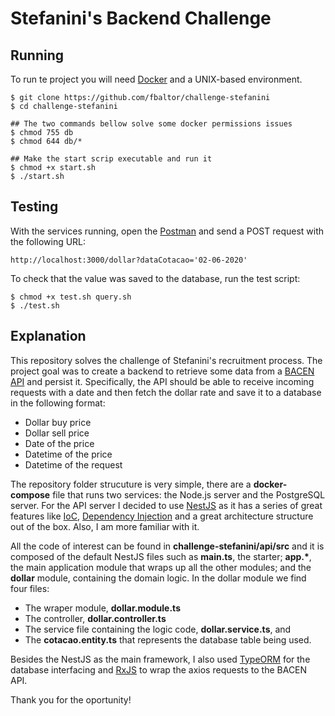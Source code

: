 # Stefanini's Backend Challenge

## Running
To run te project you will need [Docker](https://www.docker.com/) and a UNIX-based environment.
```console
$ git clone https://github.com/fbaltor/challenge-stefanini
$ cd challenge-stefanini

## The two commands bellow solve some docker permissions issues
$ chmod 755 db
$ chmod 644 db/*

## Make the start scrip executable and run it
$ chmod +x start.sh
$ ./start.sh
```

## Testing

With the services running, open the [Postman](https://www.postman.com/) and send a POST request with the following URL:
```
http://localhost:3000/dollar?dataCotacao='02-06-2020'
```
To check that the value was saved to the database, run the test script:
```console
$ chmod +x test.sh query.sh
$ ./test.sh
```

## Explanation

This repository solves the challenge of Stefanini's recruitment process. The project goal was to create a backend to retrieve some data from a [BACEN API](https://dadosabertos.bcb.gov.br/dataset/dolar-americano-usd-todos-os-boletins-diarios) and persist it. Specifically, the API should be able to receive incoming requests with a date and then fetch the dollar rate and save it to a database in the following format:

- Dollar buy price
- Dollar sell price
- Date of the price
- Datetime of the price
- Datetime of the request

The repository folder strucuture is very simple, there are a **docker-compose** file that runs two services: the Node.js server and the PostgreSQL server. For the API server I decided to use [NestJS](https://docs.nestjs.com/) as it has a series of great features like [IoC](https://en.wikipedia.org/wiki/Inversion_of_control), [Dependency Injection](https://en.wikipedia.org/wiki/Dependency_injection) and a great architecture structure out of the box. Also, I am more familiar with it.

All the code of interest can be found in **challenge-stefanini/api/src** and it is composed of the default NestJS files such as **main.ts**, the starter; **app.\***, the main application module that wraps up all the other modules; and the **dollar** module, containing the domain logic. In the dollar module we find four files: 
- The wraper module, **dollar.module.ts**
- The controller, **dollar.controller.ts** 
- The service file containing the logic code, **dollar.service.ts**, and
- The **cotacao.entity.ts** that represents the database table being used.

Besides the NestJS as the main framework, I also used [TypeORM](https://typeorm.io/) for the database interfacing and [RxJS](https://rxjs.dev/) to wrap the axios requests to the BACEN API.

Thank you for the oportunity!
